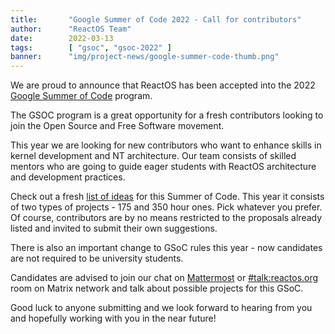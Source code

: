 ```yaml
---
title:       "Google Summer of Code 2022 - Call for contributors"
author:      "ReactOS Team"
date:        2022-03-13
tags:        [ "gsoc", "gsoc-2022" ]
banner:      "img/project-news/google-summer-code-thumb.png"
---
```


We are proud to announce that ReactOS has been accepted into the 2022 [Google Summer of Code](https://summerofcode.withgoogle.com/) program.

The GSOC program is a great opportunity for a fresh contributors looking to join the Open Source and Free Software movement.

This year we are looking for new contributors who want to enhance skills in kernel development and NT architecture.
Our team consists of skilled mentors who are going to guide eager students with ReactOS architecture and development practices.

Check out a fresh [list of ideas](https://reactos.org/wiki/Google_Summer_of_Code_2022_Ideas) for this Summer of Code.
This year it consists of two types of projects - 175 and 350 hour ones.
Pick whatever you prefer.
Of course, contributors are by no means restricted to the proposals already listed and invited to submit their own suggestions.

There is also an important change to GSoC rules this year - now candidates are not required to be university students.

Candidates are advised to join our chat on [Mattermost](https://chat.reactos.org) or [#talk:reactos.org](https://matrix.to/#/#talk:reactos.org?via=reactos.org) room on Matrix network and talk about possible projects for this GSoC.

Good luck to anyone submitting and we look forward to hearing from you and hopefully working with you in the near future!
